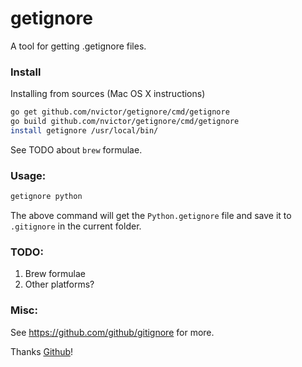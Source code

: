# getignore

A tool for getting .getignore files.

### Install

Installing from sources (Mac OS X instructions)

```bash
go get github.com/nvictor/getignore/cmd/getignore
go build github.com/nvictor/getignore/cmd/getignore
install getignore /usr/local/bin/
```

See TODO about `brew` formulae.

### Usage:

```bash
getignore python
```

The above command will get the `Python.getignore` file and save it to `.gitignore` in the current folder.

### TODO:

1. Brew formulae
1. Other platforms?

### Misc:

See https://github.com/github/gitignore for more.

Thanks [Github](https://github.com)!
